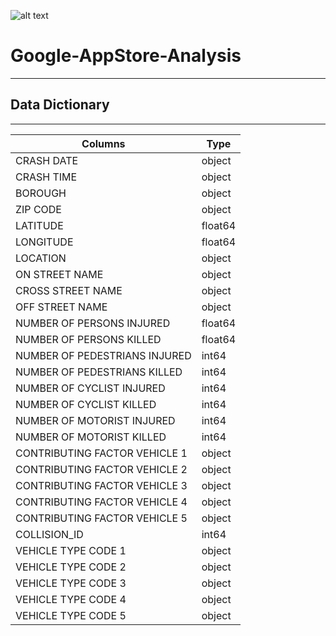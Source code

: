 ![alt text](https://mir-s3-cdn-cf.behance.net/project_modules/disp/8b93f493218525.5e5f30f54914e.gif)
# Google-AppStore-Analysis

---
## Data Dictionary
---
|Columns|Type|
|---|---|
|CRASH DATE|object|
|CRASH TIME|object|
|BOROUGH|object|
|ZIP CODE|object|
|LATITUDE|float64|
|LONGITUDE|float64|
|LOCATION|object|
|ON STREET NAME|object|
|CROSS STREET NAME|object|
|OFF STREET NAME|object|
|NUMBER OF PERSONS INJURED|float64|
|NUMBER OF PERSONS KILLED|float64|
|NUMBER OF PEDESTRIANS INJURED|int64|
|NUMBER OF PEDESTRIANS KILLED|int64|
|NUMBER OF CYCLIST INJURED|int64|
|NUMBER OF CYCLIST KILLED|int64|
|NUMBER OF MOTORIST INJURED|int64|
|NUMBER OF MOTORIST KILLED|int64|
|CONTRIBUTING FACTOR VEHICLE 1|object|
|CONTRIBUTING FACTOR VEHICLE 2|object|
|CONTRIBUTING FACTOR VEHICLE 3|object|
|CONTRIBUTING FACTOR VEHICLE 4|object|
|CONTRIBUTING FACTOR VEHICLE 5|object|
|COLLISION_ID|int64|
|VEHICLE TYPE CODE 1|object|
|VEHICLE TYPE CODE 2|object|
|VEHICLE TYPE CODE 3|object|
|VEHICLE TYPE CODE 4|object|
|VEHICLE TYPE CODE 5|object|
